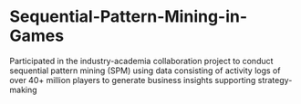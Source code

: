 # Sequential-Pattern-Mining-in-Games
Participated in the industry-academia collaboration project to conduct sequential pattern mining (SPM) using data consisting of activity logs of over 40+ million players to generate business insights supporting strategy-making

